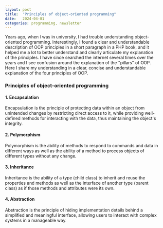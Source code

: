```yaml
---
layout: post
title:  "Principles of object-oriented programming"
date:   2024-04-01
categories: programming, newsletter
---
```

Years ago, when I was in university, I had trouble understanding object-oriented programming. Interestingly, I found a clear and understandable description of OOP principles in a short paragraph in a PHP book, and it helped me a lot to better understand and clearly articulate my explanation of the principles. I have since searched the internet several times over the years and I see confusion around the explanation of the "pillars" of OOP. Here I share my understanding in a clear, concise and understandable explanation of the four principles of OOP.

### Principles of object-oriented programming
#### 1. Encapsulation
Encapsulation is the principle of protecting data within an object from unintended changes by restricting direct access to it, while providing well-defined methods for interacting with the data, thus maintaining the object's integrity. 
#### 2. Polymorphism
Polymorphism is the ability of methods to respond to commands and data in different ways as well as the ability of a method to process objects of different types without any change. 
#### 3. Inheritance
Inheritance is the ability of a type (child class) to inherit and reuse the properties and methods as well as the interface of another type (parent class) as if those methods and attributes were its own.
#### 4. Abstraction
Abstraction is the principle of hiding implementation details behind a simplified and meaningful interface, allowing users to interact with complex systems in a manageable way.